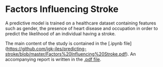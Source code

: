 # Factors Influencing Stroke

A predictive model is trained on a healthcare dataset containing features such
as gender, the presence of heart disease and occupation in order to predict the
likelihood of an individual having a stroke.

The main content of the study is contained in the [.ipynb file]
(https://github.com/jgk-iles/predicting-stroke/blob/master/Factors%20Influencing%20Stroke.pdf).
An accompanying report is written in the [.pdf file](https://github.com/jgk-iles/predicting-stroke/blob/master/Factors%20Influencing%20Stroke.pdf).
